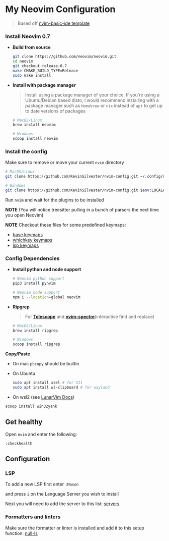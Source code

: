 # My Neovim Configuration

> Based off [nvim-basic-ide template](https://github.com/LunarVim/nvim-basic-ide)

### Install Neovim 0.7

- **Build from source**
   ```sh
   git clone https://github.com/neovim/neovim.git
   cd neovim
   git checkout release-0.7
   make CMAKE_BUILD_TYPE=Release
   sudo make install
   ```

- **Install with package manager**
   > Install using a package manager of your choice.
   > If you're using a Ubuntu/Debian based disto, I would recommend installing with a package
   > manager such as `Homebrew` or `nix` instead of `apt` to get up to date versions of packages
   ```sh
   # MacOS/Linux
   brew install neovim

   # Windows
   scoop install neovim
   ```

### Install the config

Make sure to remove or move your current `nvim` directory

```sh
# MacOS/Linux
git clone https://github.com/KevinSilvester/nvim-config.git ~/.config/nvim

# Windows
git clone https://github.com/KevinSilvester/nvim-config.git $env:LOCALAPPDATA\nvim
```

Run `nvim` and wait for the plugins to be installed

**NOTE** (You will notice treesitter pulling in a bunch of parsers the next time you open Neovim)

**NOTE** Checkout these files for some predefined keymaps:

- [base keymaps](https://github.com/LunarVim/nvim-basic-ide/blob/master/lua/user/keymaps.lua)
- [whichkey keymaps](https://github.com/KevinSilvester/nvim-config/blob/master/lua/user/whichkey.lua#L83)
- [lsp keymaps](https://github.com/KevinSilvester/nvim-config/blob/master/lua/user/lsp/handlers.lua#L54)

### Config Dependencies

- **Install python and node support**

   ```sh
   # Neovim python support
   pip3 install pynvim

   # Neovim node support
   npm i --location=global neovim
   ```

- **Ripgrep**
   > For [**Telescope**](https://github.com/nvim-telescope/telescope.nvim) and [**nvim-spectre**](https://github.com/KevinSilvester/nvim-spectre)(interactive find and replace)

   ```sh
   # MacOS/Linux
   brew install ripgrep

   # Windows
   scoop install ripgrep 
   ```

**Copy/Paste**
- On mac `pbcopy` should be builtin

- On Ubuntu

  ```sh
  sudo apt install xsel # for X11
  sudo apt install wl-clipboard # for wayland
  ```
- On wsl2 (see [LunarVim Docs](https://www.lunarvim.org/01-installing.html#tips-for-wsl-2-users))
```sh
scoop install win32yank
```

## Get healthy

Open `nvim` and enter the following:

```
:checkhealth
```

## Configuration

### LSP

To add a new LSP first enter `:Mason`

and press `i` on the Language Server you wish to install

Next you will need to add the server to this list: [servers](https://github.com/KevinSilvester/nvim-config/blob/master/lua/user/lsp/mason.lua#L16)

### Formatters and linters

Make sure the formatter or linter is installed and add it to this setup function: [null-ls](https://github.com/KevinSilvester/nvim-config/blob/master/lua/user/lsp/null-ls.lua#L12)

